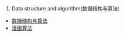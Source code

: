 1. Data structure and algorithm(数据结构与算法)
* [数据结构与算法](Algorithm/数据结构与算法.md)
* [漫画算法](Algorithm/小灰的漫画算法.md)